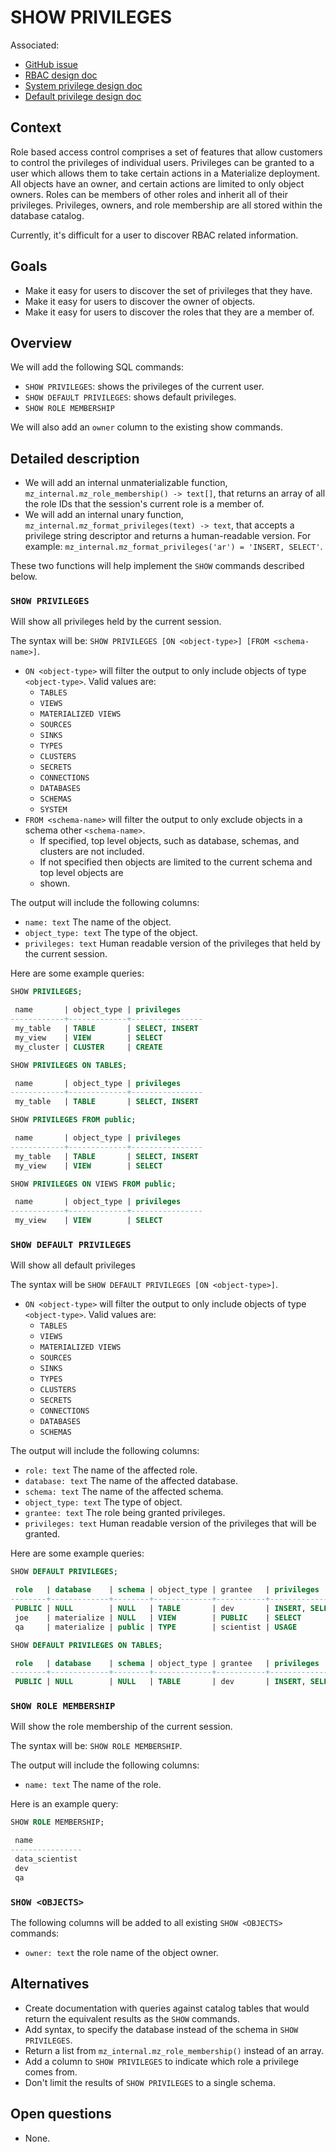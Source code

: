 # SHOW PRIVILEGES

Associated:

- [GitHub issue](https://github.com/MaterializeInc/materialize/issues/20452)
- [RBAC design doc](20230216_role_based_access_control.md)
- [System privilege design doc](20230531_system_privileges.md)
- [Default privilege design doc](20230602_default_privileges.md)

## Context

Role based access control comprises a set of features that allow customers to control the
privileges of individual users. Privileges can be granted to a user which allows them to take
certain actions in a Materialize deployment. All objects have an owner, and certain actions are
limited to only object owners. Roles can be members of other roles and inherit all of their
privileges. Privileges, owners, and role membership are all stored within the database catalog.

Currently, it's difficult for a user to discover RBAC related information.

## Goals

- Make it easy for users to discover the set of privileges that they have.
- Make it easy for users to discover the owner of objects.
- Make it easy for users to discover the roles that they are a member of.

## Overview

We will add the following SQL commands:

- `SHOW PRIVILEGES`: shows the privileges of the current user.
- `SHOW DEFAULT PRIVILEGES`: shows default privileges.
- `SHOW ROLE MEMBERSHIP`

We will also add an `owner` column to the existing show commands.

## Detailed description

- We will add an internal unmaterializable function, `mz_internal.mz_role_membership() -> text[]`,
  that returns an array of all the role IDs that the session's current role is a member of.
- We will add an internal unary function, `mz_internal.mz_format_privileges(text) -> text`,
  that accepts a privilege string descriptor and returns a human-readable version. For
  example: `mz_internal.mz_format_privileges('ar') = 'INSERT, SELECT'`.

These two functions will help implement the `SHOW` commands described below.

### `SHOW PRIVILEGES`

Will show all privileges held by the current session.

The syntax will be: `SHOW PRIVILEGES [ON <object-type>] [FROM <schema-name>]`.

- `ON <object-type>` will filter the output to only include objects of type `<object-type>`. Valid
  values are:
    - `TABLES`
    - `VIEWS`
    - `MATERIALIZED VIEWS`
    - `SOURCES`
    - `SINKS`
    - `TYPES`
    - `CLUSTERS`
    - `SECRETS`
    - `CONNECTIONS`
    - `DATABASES`
    - `SCHEMAS`
    - `SYSTEM`
- `FROM <schema-name>` will filter the output to only exclude objects in a schema other `<schema-name>`.
    - If specified, top level objects, such as database, schemas, and clusters are not included.
    - If not specified then objects are limited to the current schema and top level objects are
    - shown.

The output will include the following columns:

- `name: text` The name of the object.
- `object_type: text` The type of the object.
- `privileges: text` Human readable version of the privileges that held by the current session.

Here are some example queries:

```sql
SHOW PRIVILEGES;

 name       | object_type | privileges
------------+-------------+----------------
 my_table   | TABLE       | SELECT, INSERT
 my_view    | VIEW        | SELECT
 my_cluster | CLUSTER     | CREATE
```

```sql
SHOW PRIVILEGES ON TABLES;

 name       | object_type | privileges
------------+-------------+----------------
 my_table   | TABLE       | SELECT, INSERT
```

```sql
SHOW PRIVILEGES FROM public;

 name       | object_type | privileges
------------+-------------+----------------
 my_table   | TABLE       | SELECT, INSERT
 my_view    | VIEW        | SELECT
```

```sql
SHOW PRIVILEGES ON VIEWS FROM public;

 name       | object_type | privileges
------------+-------------+----------------
 my_view    | VIEW        | SELECT
```

### `SHOW DEFAULT PRIVILEGES`

Will show all default privileges

The syntax will be `SHOW DEFAULT PRIVILEGES [ON <object-type>]`.

- `ON <object-type>` will filter the output to only include objects of type `<object-type>`. Valid
  values are:
  - `TABLES`
  - `VIEWS`
  - `MATERIALIZED VIEWS`
  - `SOURCES`
  - `SINKS`
  - `TYPES`
  - `CLUSTERS`
  - `SECRETS`
  - `CONNECTIONS`
  - `DATABASES`
  - `SCHEMAS`

The output will include the following columns:

- `role: text` The name of the affected role.
- `database: text` The name of the affected database.
- `schema: text` The name of the affected schema.
- `object_type: text` The type of object.
- `grantee: text` The role being granted privileges.
- `privileges: text` Human readable version of the privileges that will be granted.

Here are some example queries:

```sql
SHOW DEFAULT PRIVILEGES;

 role   | database    | schema | object_type | grantee   | privileges
--------+-------------+--------+-------------+-----------+----------------
 PUBLIC | NULL        | NULL   | TABLE       | dev       | INSERT, SELECT
 joe    | materialize | NULL   | VIEW        | PUBLIC    | SELECT
 qa     | materialize | public | TYPE        | scientist | USAGE
```

```sql
SHOW DEFAULT PRIVILEGES ON TABLES;

 role   | database    | schema | object_type | grantee   | privileges
--------+-------------+--------+-------------+-----------+----------------
 PUBLIC | NULL        | NULL   | TABLE       | dev       | INSERT, SELECT
```

### `SHOW ROLE MEMBERSHIP`

Will show the role membership of the current session.

The syntax will be: `SHOW ROLE MEMBERSHIP`.

The output will include the following columns:

- `name: text` The name of the role.

Here is an example query:

```sql
SHOW ROLE MEMBERSHIP;

 name       
----------------
 data_scientist
 dev
 qa
```

### `SHOW <OBJECTS>`

The following columns will be added to all existing `SHOW <OBJECTS>` commands:

- `owner: text` the role name of the object owner.

## Alternatives

- Create documentation with queries against catalog tables that would return the equivalent results
  as the `SHOW` commands.
- Add syntax, to specify the database instead of the schema in `SHOW PRIVILEGES`.
- Return a list from `mz_internal.mz_role_membership()` instead of an array.
- Add a column to `SHOW PRIVILEGES` to indicate which role a privilege comes from.
- Don't limit the results of `SHOW PRIVILEGES` to a single schema.

## Open questions

- None.
